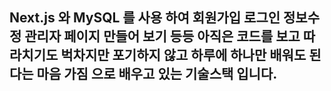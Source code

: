 ## Next.js 와 MySQL 를 사용 하여 회원가입 로그인 정보수정 관리자 페이지 만들어 보기 등등 아직은 코드를 보고 따라치기도 벅차지만 포기하지 않고 하루에 하나만 배워도 된다는 마음 가짐 으로 배우고 있는 기술스택 입니다.
